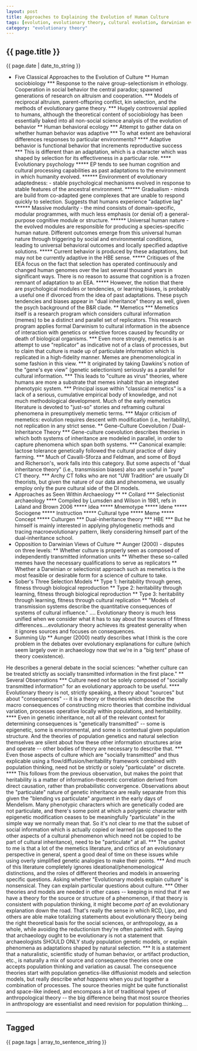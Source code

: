 ```yaml
---
layout: post
title: Approaches to Explaining the Evolution of Human Culture
tags: [evolution, evolutionary theory, cultural evolution, darwinian evolution]
category: "evolutionary theory"
---
```


{{ page.title }}
----------------

<div class="publish_date">
{{ page.date | date_to_string }}
</div>


* Five Classical Approaches to the Evolution of Culture
** Human sociobiology
*** Response to the naive group-selectionism in ethology. Cooperation in social behavior the central paradox; spawned generations of research on altruism and cooperation. 
*** Models of reciprocal altruism, parent-offspring conflict, kin selection, and the methods of evolutionary game theory. 
*** Hugely controversial applied to humans, although the theoretical content of sociobiology has been essentially baked into all non-social science analysis of the evolution of behavior
** Human behavioral ecology
*** Attempt to gather data on whether human behavior was adaptive
*** To what extent are behavioral differences responses to particular environments?
**** Adaptive behavior is functional behavior that increments reproductive success
*** This is different than an adaptation, which is a character which was shaped by selection for its effectiveness in a particular role. 
**** Evolutionary psychology
***** EP tends to see human cognition and cultural processing capabilities as past adaptations to the environment in which humanity evolved.
****** Environment of evolutionary adaptedness: - stable psychological mechanisms evolved in response to stable features of the ancestral environment.
****** Gradualism - minds are build from co-adapted gene complexes that are unable to respond quickly to selection. Suggests that humans experience "adaptive lag"
****** Massive modularity - the mind consists of domain-specific, modular programmes, with much less emphasis (or denial of) a general-purpose cognitive module or structure.
****** Universal human nature - the evolved modules are responsible for producing a species-specific human nature. Different outcomes emerge from this universal human nature through triggering by social and environmental conditions, leading to universal behavioral outcomes and locally specified adaptive solutions.
***** Current behavior is produced by these adaptations, but may not be currently adaptive in the HBE sense. 
***** Critiques of the EEA focus on the fact that selection has operated continuously and changed human genomes over the last several thousand years in significant ways. There is no reason to assume that cognition is a frozen remnant of adaptation to an EEA.
***** However, the notion that there are psychological modules or tendencies, or learning biases, is probably a useful one if divorced from the idea of past adaptations. These psych tendencies and biases appear in "dual inheritance" theory as well, given the psych background of the B&R clade. 
** Memetics
*** Memetics itself is a research program which considers cultural information (memes) to be a distinct and parallel set of replicators. This research program applies formal Darwinism to cultural information in the absence of interaction with genetics or selective forces caused by fecundity or death of biological organisms.
*** Even more strongly, memetics is an attempt to use "replicator" as indicative not of a class of processes, but to claim that culture is made up of particulate information which is replicated in a high-fidelity manner. Memes are phenomenological in some fashion in this view. 
*** It originated by taking Dawkins's notion of the "gene's eye view" (genetic selectionism) seriously as a parallel for cultural information. 
*** This leads to "culture as virus" theories, where humans are more a substrate that memes inhabit than an integrated phenotypic system. 
*** Principal issue within "classical memetics" is a lack of a serious, cumulative empirical body of knowledge, and not much methodological development. Much of the early memetics literature is devoted to "just-so" stories and reframing cultural phenomena in presumptively memetic terms. 
*** Major criticism of memetics: evolution requires descent with modification (i.e., heritability), not replication in any strict sense. 
** Gene-Culture Coevolution / Dual-Inheritance Theory
*** Gene-culture coevolution describes theories in which both systems of inheritance are modeled in parallel, in order to capture phenomena which span both systems. 
*** Canonical example: lactose tolerance genetically followed the cultural practice of dairy farming. 
*** Much of Cavalli-Sforza and Feldman, and some of Boyd and Richerson's, work falls into this category. But some aspects of "dual inheritance theory" (i.e., transmission biases) also are useful in "pure" CT theory. 
*** Archy CT folks who are not "UW Tradition" are usually DI theorists, but given the nature of our data and phenomena, we usually employ only the pure cultural side of the DI models. 
* Approaches as Seen Within Archaeology
** 
** Collard
*** Selectionist archaeology
**** Compiled by Lumsden and Wilson in 1981, refs in Laland and Brown 2006
***** Idea
***** Mnemotype
***** Idene
***** Sociogene
***** Instruction
***** Cultural type
***** Meme
***** Concept
***** Culturgen
*** Dual-inheritance theory
*** HBE
*** But he himself is mainly interested in applying phylogenetic methods and tracing macroevolutionary pattern, likely considering himself part of the dual-inheritance school. 
* Opposition to Darwinian Views of Culture
** Aunger (2000) - disputes on three levels:
** Whether culture is properly seen as composed of independently transmitted information units
** Whether these so-called memes have the necessary qualifications to serve as replicators
** Whether a Darwinian or selectionist approach such as memetics is the most feasible or desirable form for a science of culture to take. 
* Sober's Three Selection Models
** Type 1: heritability through genes, fitness through biological reproduction
** Type 2: heritability through learning, fitness through biological reproduction
** Type 3: heritability through learning, fitness through cultural replication
** "Models of transmission systems describe the quantitative consequences of systems of cultural influence." …. Evolutionary theory is much less unified when we consider what it has to say about the sources of fitness differences….evolutionary theory achieves its greatest generality when it ignores sources and focuses on consequences. 
* Summing Up
** Aunger (2000) neatly describes what I think is the core problem in the debates over evolutionary explanations for culture (which seem largely over in archaeology now that we're in a "big tent" phase of theory coexistence). 

He describes a general debate in the social sciences: "whether culture can be treated strictly as socially transmitted information in the first place."
** Several Observations 
*** Culture need not be solely composed of "socially transmitted information" for an evolutionary approach to be useful.
**** Evolutionary theory is not, strictly speaking, a theory about "sources" but about "consequences" -- it is a theory or theories which describe the macro consequences of constructing micro theories that combine individual variation, processes operative locally within populations, and heritability. 
**** Even in genetic inheritance, not all of the relevant context for determining consequences is "genetically transmitted" -- some is epigenetic, some is environmental, and some is contextual given population structure. And the theories of population genetics and natural selection themselves are silent about how these other information structures arise and operate -- other bodies of theory are necessary to describe that. 
*** Even those aspects of culture which are "socially transmitted" and thus explicable using a flow/diffusion/heritability framework combined with population thinking, need not be strictly or solely "particulate" or discrete. 
**** This follows from the previous observation, but makes the point that heritability is a matter of information-theoretic correlation derived from direct causation, rather than probabilistic convergence. Observations about the "particulate" nature of genetic inheritance are really separate from this given the "blending vs particulate" argument in the early days of Mendelism. Many phenotypic characters which are genetically coded are not particulate, and there's some point at which a polygenic character with epigenetic modification ceases to be meaningfully "particulate" in the simple way we normally mean that. So it's not clear to me that the subset of social information which is actually copied or learned (as opposed to the other aspects of a cultural phenomenon which need not be copied to be part of cultural inheritance), need to be "particulate" at all. 
*** The upshot to me is that a lot of the memetics literature, and critics of an evolutionary perspective in general, spent a good deal of time on these issues while using overly simplified genetic analogies to make their points. 
*** And much of this literature completely ignores ideational/phenomenological distinctions, and the roles of different theories and models in answering specific questions. Asking whether "Evolutionary models explain culture" is nonsensical. They can explain particular questions about culture. 
*** Other theories and models are needed in other cases -- keeping in mind that if we have a theory for the source or structure of a phenomenon, if that theory is consistent with population thinking, it might become *part of* an evolutionary explanation down the road. That's really the sense in which RCD, Lipo, and others are able make totalizing statements about evolutionary theory being the right theoretical basis for the social sciences, or anthropology, as a whole, while avoiding the reductionism they're often painted with. Saying that archaeology ought to be evolutionary is not a statement that archaeologists SHOULD ONLY study population genetic models, or explain phenomena as adaptations shaped by natural selection.
*** It is a statement that a naturalistic, scientific study of human behavior, or artifact production, etc., is naturally a mix of source and consequence theories once one accepts population thinking and variation as causal. The consequence theories start with population genetics-like diffusionist models and selection models, but really describe *what happens* when you put together a combination of processes. The source theories might be quite functionalist and space-like indeed, and encompass a lot of traditional types of anthropological theory -- the big difference being that most source theories in anthropology are essentialist and need revision for population thinking....
*** 



Tagged
------
<div class="taglist">
{{ page.tags | array_to_sentence_string }}
</div>
